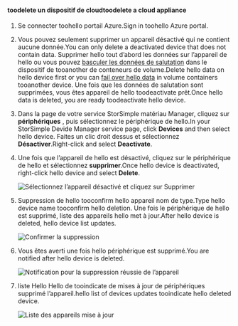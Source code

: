 #### <a name="toodelete-a-cloud-appliance"></a><span data-ttu-id="cb60c-101">toodelete un dispositif de cloud</span><span class="sxs-lookup"><span data-stu-id="cb60c-101">toodelete a cloud appliance</span></span>

1. <span data-ttu-id="cb60c-102">Se connecter toohello portail Azure.</span><span class="sxs-lookup"><span data-stu-id="cb60c-102">Sign in toohello Azure portal.</span></span>
2. <span data-ttu-id="cb60c-103">Vous pouvez seulement supprimer un appareil désactivé qui ne contient aucune donnée.</span><span class="sxs-lookup"><span data-stu-id="cb60c-103">You can only delete a deactivated device that does not contain data.</span></span> <span data-ttu-id="cb60c-104">Supprimer hello tout d’abord les données sur l’appareil de hello ou vous pouvez [basculer les données de salutation](../articles/storsimple/storsimple-8000-device-failover-cloud-appliance.md) dans le dispositif de tooanother de conteneurs de volume.</span><span class="sxs-lookup"><span data-stu-id="cb60c-104">Delete hello data on hello device first or you can [fail over hello data](../articles/storsimple/storsimple-8000-device-failover-cloud-appliance.md) in volume containers tooanother device.</span></span> <span data-ttu-id="cb60c-105">Une fois que les données de salutation sont supprimées, vous êtes appareil de hello toodeactivate prêt.</span><span class="sxs-lookup"><span data-stu-id="cb60c-105">Once hello data is deleted, you are ready toodeactivate hello device.</span></span>
3. <span data-ttu-id="cb60c-106">Dans la page de votre service StorSimple matériau Manager, cliquez sur **périphériques** , puis sélectionnez le périphérique de hello.</span><span class="sxs-lookup"><span data-stu-id="cb60c-106">In your StorSimple Devide Manager service page, click **Devices** and then select hello device.</span></span> <span data-ttu-id="cb60c-107">Faites un clic droit dessus et sélectionnez **Désactiver**.</span><span class="sxs-lookup"><span data-stu-id="cb60c-107">Right-click and select **Deactivate**.</span></span>
4. <span data-ttu-id="cb60c-108">Une fois que l’appareil de hello est désactivé, cliquez sur le périphérique de hello et sélectionnez **supprimer**.</span><span class="sxs-lookup"><span data-stu-id="cb60c-108">Once hello device is deactivated, right-click hello device and select **Delete**.</span></span>

    ![Sélectionnez l’appareil désactivé et cliquez sur Supprimer](./media/storsimple-8000-delete-cloud-appliance/delete-cloud-appliance1.png)

5. <span data-ttu-id="cb60c-110">Suppression de hello tooconfirm hello appareil nom de type.</span><span class="sxs-lookup"><span data-stu-id="cb60c-110">Type hello device name tooconfirm hello deletion.</span></span> <span data-ttu-id="cb60c-111">Une fois le périphérique de hello est supprimé, liste des appareils hello met à jour.</span><span class="sxs-lookup"><span data-stu-id="cb60c-111">After hello device is deleted, hello device list updates.</span></span>

    ![Confirmer la suppression](./media/storsimple-8000-delete-cloud-appliance/delete-cloud-appliance2.png)

6. <span data-ttu-id="cb60c-113">Vous êtes averti une fois hello périphérique est supprimé.</span><span class="sxs-lookup"><span data-stu-id="cb60c-113">You are notified after hello device is deleted.</span></span>

    ![Notification pour la suppression réussie de l’appareil](./media/storsimple-8000-delete-cloud-appliance/delete-cloud-appliance4.png)

7. <span data-ttu-id="cb60c-115">liste Hello Hello de tooindicate de mises à jour de périphériques supprimé l’appareil.</span><span class="sxs-lookup"><span data-stu-id="cb60c-115">hello list of devices updates tooindicate hello deleted device.</span></span>

    ![Liste des appareils mise à jour](./media/storsimple-8000-delete-cloud-appliance/delete-cloud-appliance5.png)
